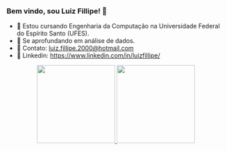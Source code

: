 ### Bem vindo, sou Luiz Fillipe! 👋

- 🔭 Estou cursando Engenharia da Computação na Universidade Federal do Espírito Santo (UFES). 
- 🌱 Se aprofundando em análise de dados. 
- 💬 Contato: luiz.fillipe.2000@hotmail.com
- 👔 Linkedin: https://www.linkedin.com/in/luizfillipe/

<div align="center">
  <a href="https://github.com/LuizFillipe1">
  <img height="180em" src="https://github-readme-stats.vercel.app/api?username=LuizFillipe1&show_icons=true&theme=dark&include_all_commits=true&count_private=true"/>
  <img height="180em" src="https://github-readme-stats.vercel.app/api/top-langs/?username=LuizFillipe1&layout=compact&langs_count=7&theme=dark"/>
</div>
 